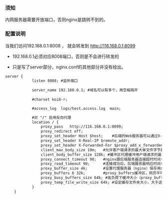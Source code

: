 

### 须知

内网服务器需要开放端口，否则nginx是跳转不到的。


### 配置说明

当我们访问192.168.0.1:8008 ， 就会转发到 http://116.168.0.1:8099

- 192.168.0.1必须对应8008端口，否则是不会进行转发的

- 只是写了server部分，nginx.conf的其他部分并没有给出。

```txt
server {
			listen 8008; #监听端口
			
			server_name 192.168.0.1; #域名可以有多个，用空格隔开
			
			#charset koi8-r;

			#access_log  logs/host.access.log  main;

            #对 "/" 启用反向代理
			location / {
				proxy_pass   http://116.168.0.1:8099;
				proxy_redirect off;
				proxy_set_header Host $host;    #后端的Web服务器可以通过X-Forwarded-For>获取用户真实IP
				proxy_set_header X-Real-IP $remote_addr;
				proxy_set_header X-Forwarded-For $proxy_add_x_forwarded_for;
				client_max_body_size 10m;   #允许客户端请求的最大单文件字节数
				client_body_buffer_size 128k; #缓冲区代理缓冲用户端请求的最大字节数
				proxy_connect_timeout 90;   #nginx跟后端服务器连接超时时间(代理连接超时)
				proxy_read_timeout 90;      #连接成功后，后端服务器响应时间(代理接收超时)
				proxy_buffer_size 4k;       #设置代理服务器（nginx）保存用户头信息的缓冲区大小
				proxy_buffers 6 32k;        #proxy_buffers缓冲区，网页平均在32k以下的话>，这样设置
				proxy_busy_buffers_size 64k; #高负荷下缓冲大小（proxy_buffers*2）
				proxy_temp_file_write_size 64k; #设定缓存文件夹大小，大于这个值，将从upstream服务器传
			}     
	}

```
